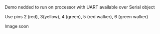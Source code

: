 Demo nedded to run on processor with UART available  over Serial object

Use pins 2 (red), 3(yellow), 4 (green), 5 (red walker), 6 (green walker) 

Image soon
